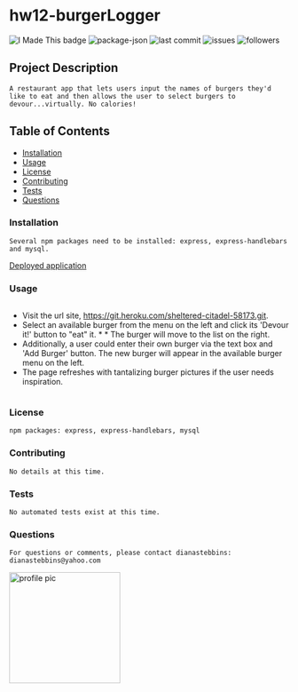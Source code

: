 # hw12-burgerLogger
    
<img src="https://img.shields.io/badge/Look-I made this!-purple" alt="I Made This badge"></img>
<img src="https://img.shields.io/github/package-json/v/dianastebbins/hw12-burgerLogger" alt="package-json">
<img src="https://img.shields.io/github/last-commit/dianastebbins/hw12-burgerLogger" alt="last commit">
<img src="https://img.shields.io/github/issues-raw/dianastebbins/hw12-burgerLogger" alt="issues">
<img src="https://img.shields.io/github/followers/dianastebbins?label=Follow" alt="followers">

## Project Description
```
A restaurant app that lets users input the names of burgers they'd like to eat and then allows the user to select burgers to devour...virtually. No calories!
```

## Table of Contents
* [Installation](#installation)
* [Usage](#usage)
* [License](#license)
* [Contributing](#contributing)
* [Tests](#tests)
* [Questions](#questions)

### Installation
```
Several npm packages need to be installed: express, express-handlebars and mysql.
```
[Deployed application](https://git.heroku.com/sheltered-citadel-58173.git)

### Usage
```
```
* Visit the url site, https://git.heroku.com/sheltered-citadel-58173.git. 
* Select an available burger from the menu on the left and click its 'Devour it!' button to "eat" it. * * The burger will move to the list on the right. 
* Additionally, a user could enter their own burger via the text box and 'Add Burger' button. The new burger will appear in the available burger menu on the left. 
* The page refreshes with tantalizing burger pictures if the user needs inspiration.
```
```

### License
```
npm packages: express, express-handlebars, mysql
```

### Contributing
```
No details at this time.
```

### Tests
```
No automated tests exist at this time.
```

### Questions
```
For questions or comments, please contact dianastebbins:
dianastebbins@yahoo.com
```
<img src="https://avatars2.githubusercontent.com/u/60168608?v=4" alt="profile pic" width="200px" height="200px">